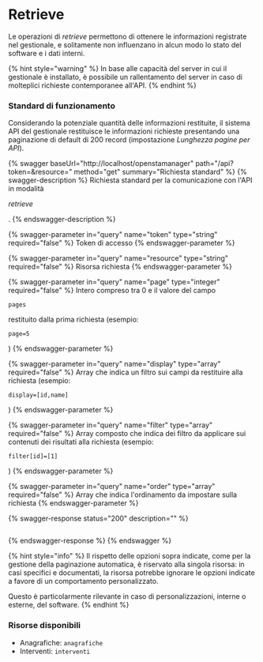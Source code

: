 # Retrieve

Le operazioni di _retrieve_ permettono di ottenere le informazioni registrate nel gestionale, e solitamente non influenzano in alcun modo lo stato del software e i dati interni.

{% hint style="warning" %}
In base alle capacità del server in cui il gestionale è installato, è possibile un rallentamento del server in caso di molteplici richieste contemporanee all'API.
{% endhint %}

### Standard di funzionamento

Considerando la potenziale quantità delle informazioni restituite, il sistema API del gestionale restituisce le informazioni richieste presentando una paginazione di default di 200 record (impostazione _Lunghezza pagine per API_).

{% swagger baseUrl="http://localhost/openstamanager" path="/api?token=<token>&resource=<resource>" method="get" summary="Richiesta standard" %}
{% swagger-description %}
Richiesta standard per la comunicazione con l'API in modalità

_retrieve_

.
{% endswagger-description %}

{% swagger-parameter in="query" name="token" type="string" required="false" %}
Token di accesso
{% endswagger-parameter %}

{% swagger-parameter in="query" name="resource" type="string" required="false" %}
Risorsa richiesta
{% endswagger-parameter %}

{% swagger-parameter in="query" name="page" type="integer" required="false" %}
Intero compreso tra 0 e il valore del campo

`pages`

restituito dalla prima richiesta (esempio:

`page=5`

)
{% endswagger-parameter %}

{% swagger-parameter in="query" name="display" type="array" required="false" %}
Array che indica un filtro sui campi da restituire alla richiesta (esempio:

`display=[id,name]`

)
{% endswagger-parameter %}

{% swagger-parameter in="query" name="filter" type="array" required="false" %}
Array composto che indica dei filtro da applicare sui contenuti dei risultati alla richiesta (esempio:

`filter[id]=[1]`

)
{% endswagger-parameter %}

{% swagger-parameter in="query" name="order" type="array" required="false" %}
Array che indica l'ordinamento da impostare sulla richiesta
{% endswagger-parameter %}

{% swagger-response status="200" description="" %}
```
```
{% endswagger-response %}
{% endswagger %}

{% hint style="info" %}
Il rispetto delle opzioni sopra indicate, come per la gestione della paginazione automatica, è riservato alla singola risorsa: in casi specifici e documentati, la risorsa potrebbe ignorare le opzioni indicate a favore di un comportamento personalizzato.

Questo è particolarmente rilevante in caso di personalizzazioni, interne o esterne, del software.
{% endhint %}

### Risorse disponibili

* Anagrafiche: `anagrafiche`
* Interventi: `interventi`
